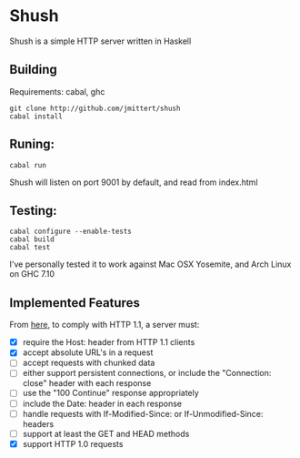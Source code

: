 # Shush

Shush is a simple HTTP server written in Haskell

## Building
Requirements: cabal, ghc
```
git clone http://github.com/jmittert/shush
cabal install
```

## Runing:
```
cabal run
```
Shush will listen on port 9001 by default, and read from index.html

## Testing:
```
cabal configure --enable-tests
cabal build
cabal test
```

I've personally tested it to work against Mac OSX Yosemite, and Arch Linux on GHC 7.10

## Implemented Features

From [here](https://www.jmarshall.com/easy/http/#http1.1s2), to comply with HTTP 1.1, a server must:
 - [x] require the Host: header from HTTP 1.1 clients
 - [x] accept absolute URL's in a request
 - [ ] accept requests with chunked data
 - [ ] either support persistent connections, or include the "Connection: close" header with each response
 - [ ] use the "100 Continue" response appropriately
 - [ ] include the Date: header in each response
 - [ ] handle requests with If-Modified-Since: or If-Unmodified-Since: headers
 - [ ] support at least the GET and HEAD methods
 - [x] support HTTP 1.0 requests
